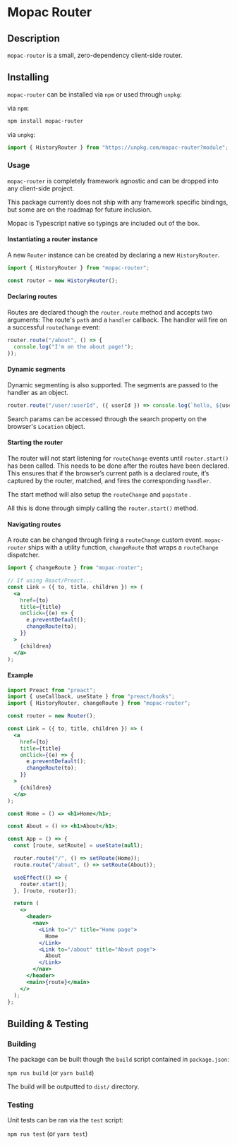 # Mopac Router

## Description

`mopac-router` is a small, zero-dependency client-side router.

## Installing

`mopac-router` can be installed via `npm` or used through `unpkg`:

via `npm`:

```sh
npm install mopac-router
```

via `unpkg`:

```js
import { HistoryRouter } from "https://unpkg.com/mopac-router?module";
```

### Usage

`mopac-router` is completely framework agnostic and can be dropped into any client-side project.

This package currently does not ship with any framework specific bindings, but some are on the roadmap for future inclusion.

Mopac is Typescript native so typings are included out of the box.

#### Instantiating a router instance

A new `Router` instance can be created by declaring a new `HistoryRouter`.

```js
import { HistoryRouter } from "mopac-router";

const router = new HistoryRouter();
```

#### Declaring routes

Routes are declared though the `router.route` method and accepts two arguments: The route's `path` and a `handler` callback. The handler will fire on a successful `routeChange` event:

```js
router.route("/about", () => {
  console.log("I'm on the about page!");
});
```

#### Dynamic segments

Dynamic segmenting is also supported. The segments are passed to the handler as an object.

```js
router.route("/user/:userId", ({ userId }) => console.log(`hello, ${user}`));
```

Search params can be accessed through the search property on the browser's `Location` object.

#### Starting the router

The router will not start listening for `routeChange` events until `router.start()` has been called. This needs to be done after the routes have been declared. This ensures that if the browser’s current path is a declared route, it’s captured by the router, matched, and fires the corresponding `handler`.

The start method will also setup the `routeChange` and `popstate` .

All this is done through simply calling the `router.start()` method.

#### Navigating routes

A route can be changed through firing a `routeChange` custom event. `mopac-router` ships with a utility function, `changeRoute` that wraps a `routeChange` dispatcher.

```jsx
import { changeRoute } from "mopac-router";

// If using React/Preact...
const Link = ({ to, title, children }) => (
  <a
    href={to}
    title={title}
    onClick={(e) => {
      e.preventDefault();
      changeRoute(to);
    }}
  >
    {children}
  </a>
);
```

#### Example

```jsx
import Preact from "preact";
import { useCallback, useState } from "preact/hooks";
import { HistoryRouter, changeRoute } from "mopac-router";

const router = new Router();

const Link = ({ to, title, children }) => (
  <a
    href={to}
    title={title}
    onClick={(e) => {
      e.preventDefault();
      changeRoute(to);
    }}
  >
    {children}
  </a>
);

const Home = () => <h1>Home</h1>;

const About = () => <h1>About</h1>;

const App = () => {
  const [route, setRoute] = useState(null);

  router.route("/", () => setRoute(Home));
  route.route("/about", () => setRoute(About));

  useEffect(() => {
    router.start();
  }, [route, router]);

  return (
    <>
      <header>
        <nav>
          <Link to="/" title="Home page">
            Home
          </Link>
          <Link to="/about" title="About page">
            About
          </Link>
        </nav>
      </header>
      <main>{route}</main>
    </>
  );
};
```

## Building & Testing

### Building

The package can be built though the `build` script contained in `package.json`:

`npm run build` (or `yarn build`)

The build will be outputted to `dist/` directory.

### Testing

Unit tests can be ran via the `test` script:

`npm run test` (or `yarn test`)
